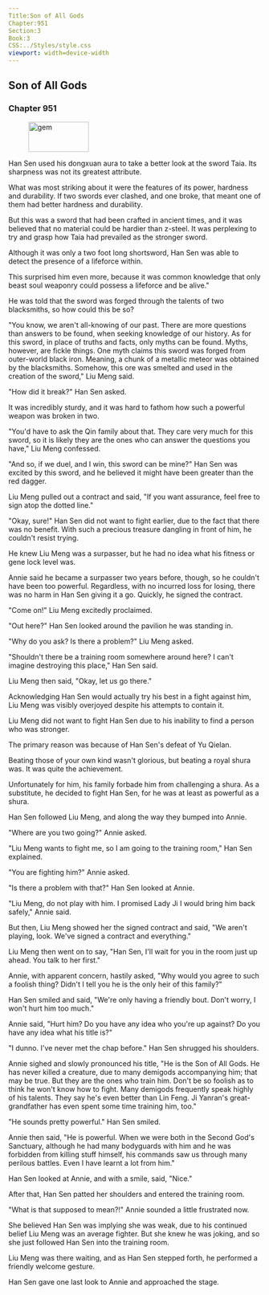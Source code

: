 ```yaml
---
Title:Son of All Gods 
Chapter:951 
Section:3 
Book:3 
CSS:../Styles/style.css 
viewport: width=device-width
---
```

  
## Son of All Gods
### Chapter 951
  
<figure>
	<img src="../Images/gem.gif" alt="gem" id="gem" width="120" height="60" />
</figure>
  

  
Han Sen used his dongxuan aura to take a better look at the sword Taia. Its sharpness was not its greatest attribute.

What was most striking about it were the features of its power, hardness and durability. If two swords ever clashed, and one broke, that meant one of them had better hardness and durability.

But this was a sword that had been crafted in ancient times, and it was believed that no material could be hardier than z-steel. It was perplexing to try and grasp how Taia had prevailed as the stronger sword.

Although it was only a two foot long shortsword, Han Sen was able to detect the presence of a lifeforce within.

This surprised him even more, because it was common knowledge that only beast soul weaponry could possess a lifeforce and be alive."

He was told that the sword was forged through the talents of two blacksmiths, so how could this be so?

"You know, we aren't all-knowing of our past. There are more questions than answers to be found, when seeking knowledge of our history. As for this sword, in place of truths and facts, only myths can be found. Myths, however, are fickle things. One myth claims this sword was forged from outer-world black iron. Meaning, a chunk of a metallic meteor was obtained by the blacksmiths. Somehow, this ore was smelted and used in the creation of the sword," Liu Meng said.

"How did it break?" Han Sen asked.

It was incredibly sturdy, and it was hard to fathom how such a powerful weapon was broken in two.

"You'd have to ask the Qin family about that. They care very much for this sword, so it is likely they are the ones who can answer the questions you have," Liu Meng confessed.

"And so, if we duel, and I win, this sword can be mine?" Han Sen was excited by this sword, and he believed it might have been greater than the red dagger.

Liu Meng pulled out a contract and said, "If you want assurance, feel free to sign atop the dotted line."

"Okay, sure!" Han Sen did not want to fight earlier, due to the fact that there was no benefit. With such a precious treasure dangling in front of him, he couldn't resist trying.

He knew Liu Meng was a surpasser, but he had no idea what his fitness or gene lock level was.

Annie said he became a surpasser two years before, though, so he couldn't have been too powerful. Regardless, with no incurred loss for losing, there was no harm in Han Sen giving it a go. Quickly, he signed the contract.

"Come on!" Liu Meng excitedly proclaimed.

"Out here?" Han Sen looked around the pavilion he was standing in.

"Why do you ask? Is there a problem?" Liu Meng asked.

"Shouldn't there be a training room somewhere around here? I can't imagine destroying this place," Han Sen said.

Liu Meng then said, "Okay, let us go there."

Acknowledging Han Sen would actually try his best in a fight against him, Liu Meng was visibly overjoyed despite his attempts to contain it.

Liu Meng did not want to fight Han Sen due to his inability to find a person who was stronger.

The primary reason was because of Han Sen's defeat of Yu Qielan.

Beating those of your own kind wasn't glorious, but beating a royal shura was. It was quite the achievement.

Unfortunately for him, his family forbade him from challenging a shura. As a substitute, he decided to fight Han Sen, for he was at least as powerful as a shura.

Han Sen followed Liu Meng, and along the way they bumped into Annie.

"Where are you two going?" Annie asked.

"Liu Meng wants to fight me, so I am going to the training room," Han Sen explained.

"You are fighting him?" Annie asked.

"Is there a problem with that?" Han Sen looked at Annie.

"Liu Meng, do not play with him. I promised Lady Ji I would bring him back safely," Annie said.

But then, Liu Meng showed her the signed contract and said, "We aren't playing, look. We've signed a contract and everything."

Liu Meng then went on to say, "Han Sen, I'll wait for you in the room just up ahead. You talk to her first."

Annie, with apparent concern, hastily asked, "Why would you agree to such a foolish thing? Didn't I tell you he is the only heir of this family?"

Han Sen smiled and said, "We're only having a friendly bout. Don't worry, I won't hurt him too much."

Annie said, "Hurt him? Do you have any idea who you're up against? Do you have any idea what his title is?"

"I dunno. I've never met the chap before." Han Sen shrugged his shoulders.

Annie sighed and slowly pronounced his title, "He is the Son of All Gods. He has never killed a creature, due to many demigods accompanying him; that may be true. But they are the ones who train him. Don't be so foolish as to think he won't know how to fight. Many demigods frequently speak highly of his talents. They say he's even better than Lin Feng. Ji Yanran's great-grandfather has even spent some time training him, too."

"He sounds pretty powerful." Han Sen smiled.

Annie then said, "He is powerful. When we were both in the Second God's Sanctuary, although he had many bodyguards with him and he was forbidden from killing stuff himself, his commands saw us through many perilous battles. Even I have learnt a lot from him."

Han Sen looked at Annie, and with a smile, said, "Nice."

After that, Han Sen patted her shoulders and entered the training room.

"What is that supposed to mean?!" Annie sounded a little frustrated now.

She believed Han Sen was implying she was weak, due to his continued belief Liu Meng was an average fighter. But she knew he was joking, and so she just followed Han Sen into the training room.

Liu Meng was there waiting, and as Han Sen stepped forth, he performed a friendly welcome gesture.

Han Sen gave one last look to Annie and approached the stage.